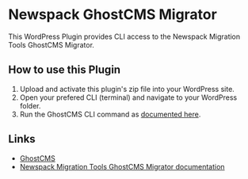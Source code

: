 # Newspack GhostCMS Migrator

This WordPress Plugin provides CLI access to the Newspack Migration Tools GhostCMS Migrator.

## How to use this Plugin

1. Upload and activate this plugin's zip file into your WordPress site.
2. Open your prefered CLI (terminal) and navigate to your WordPress folder.
3. Run the GhostCMS CLI command as [documented here](https://github.com/Automattic/newspack-migration-tools/blob/trunk/docs/GhostCMS.md).


## Links

* [GhostCMS](https://ghost.org/)
* [Newspack Migration Tools GhostCMS Migrator documentation](https://github.com/Automattic/newspack-migration-tools/blob/trunk/docs/GhostCMS.md)

